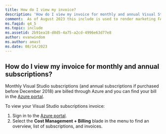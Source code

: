 ```yaml
---
title: How do I view my invoice? 
description: 'How do I view my invoice for monthly and annual Visual Studio subscriptions'
comment:  As of August 2023 this include is used to render marketing FAQ content for VS Subscriptions in the following portals - VSCom, Manage, and My portals. It was not used for learn.microsoft.com content at that time.  SMEs are Evan Windom and Larissa Crawford of Red Door Collaborative and Sharvari Dighe.
ms.faqid: q4_5
ms.topic: include
ms.assetid: 2b91ea18-d8d5-4a75-a2cd-4996e63d77e8
author: evanwindom
ms.author: amast
ms.date: 08/14/2023
---
```


## How do I view my invoice for monthly and annual subscriptions?

Monthly Visual Studio subscriptions (and annual subscriptions if purchased before December 2018) are billed through Azure and you can find your bill in the [Azure portal](https://portal.azure.com/). 

To view your Visual Studio subscriptions invoice:
1. Sign in to the [Azure portal](https://portal.azure.com/). 
0. Select the **Cost Management + Billing** blade in the menu to find an overview, list of subscriptions, and invoices. 